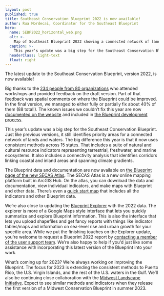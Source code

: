 ```yaml
---
layout: post
published: true
title: Southeast Conservation Blueprint 2022 is now available!
author: Rua Mordecai, Coordinator for the Southeast Blueprint
hero:
  name: SEBP2022_horizontal_web.png
  alt: >-
    Map of Southeast Blueprint 2022 showing a connected network of lands and waters in shades of purple and gray.
  caption: >-
    This year’s update was a big step for the Southeast Conservation Blueprint, using consistent methods and data across 15 states.
  headerClass: light-text
  float: right
---
```


The latest update to the Southeast Conservation Blueprint, version 2022, is now available!

Big thanks to the [234 people from 80 organizations](https://secassoutheast.org/2022/05/26/Blueprint-workshop-attendance-and-wording-poll-results.html) who attended workshops and provided feedback on the draft version. Part of that feedback was spatial comments on where the Blueprint could be improved. In the final version, we managed to either fully or partially fix about 40% of them (88 total!). The known issues we couldn’t fix this year are now [documented on the website](https://secassoutheast.org/blueprint-known-issues) and included in [the Blueprint development process](https://www.sciencebase.gov/catalog/file/get/62d5816fd34e87fffb2dda77?name=Southeast_Blueprint_2022_Development_Process.pdf).<!--more-->  

This year’s update was a big step for the Southeast Conservation Blueprint. Just like previous versions, it still identifies priority areas for a connected network of lands and waters. The big difference this year is that it now uses consistent methods across 15 states. That includes a suite of natural and cultural resource indicators representing terrestrial, freshwater, and marine ecosystems. It also includes a connectivity analysis that identifies corridors linking coastal and inland areas and spanning climate gradients.   

The Blueprint data and documentation are now available on [the Blueprint page of the new SECAS Atlas](https://secas-fws.hub.arcgis.com/pages/blueprint). The SECAS Atlas is a new online mapping platform built in ArcGIS Hub. On the atlas, you can download the data and documentation, view individual indicators, and make maps with Blueprint and other data. There’s even a [quick start map](https://fws.maps.arcgis.com/apps/mapviewer/index.html?webmap=29b8cf1e52f34b73b9bc2d336d1d8323) that includes all the indicators and other Blueprint data.

We’re also close to updating the [Blueprint Explorer](https://blueprint.geoplatform.gov/southeast/) with the 2022 data. The explorer is more of a Google Maps style interface that lets you quickly summarize and explore Blueprint information. This is also the interface that lets you upload shapefiles and get fancy reports with things like indicator tables/maps and information on sea-level rise and urban growth for your specific area. While we put the finishing touches on the Explorer update, you're welcome to request a Blueprint 2022 report by [contacting a member of the user support team](https://secassoutheast.org/staff). We're also happy to help if you'd just like some assistance with incorporating this latest version of the Blueprint into your work.

What’s coming up for 2023? We’re always working on improving the Blueprint. The focus for 2023 is extending the consistent methods to Puerto Rico, the U.S. Virgin Islands, and the rest of the U.S. waters in the Gulf. We’ll also be continuing close collaboration with the [Midwest Landscape Initiative](https://www.mlimidwest.org/). Expect to see similar methods and indicators when they release the first version of a Midwest Conservation Blueprint in summer 2023.
